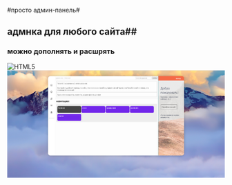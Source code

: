 #просто админ-панель#
## адмнка для любого сайта##
### можно дополнять и расшрять ###
![HTML5](https://img.shields.io/badge/html5-%23E34F26.svg?style=for-the-badge&logo=html5&logoColor=white)
![adm](adm.png "admin-ka")